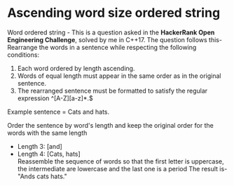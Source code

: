 # Ascending word size ordered string

Word ordered string -
This is a question asked in the <strong>HackerRank Open Engineering Challenge</strong>, solved by me in C++17.
The question follows this-<br> 
Rearrange the words in a sentence while respecting the following conditions:

1) Each word ordered by length ascending.
2) Words of equal length must appear in the same order as in the original sentence.
3) The rearranged sentence must be formatted to satisfy the regular expression ^[A-Z][a-z]*\.$

Example
sentence = Cats and hats.

Order the sentence by word's length and keep the original order for the words with the same length 
- Length 3: [and]
- Length 4: [Cats, hats]<br>
Reassemble the sequence of words so that the first letter is uppercase, the intermediate are lowercase and the last one is a period
The result is-
"Ands cats hats."
